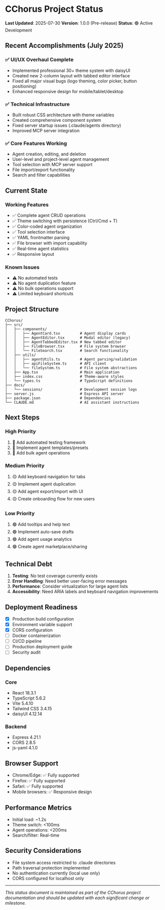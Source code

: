 # CChorus Project Status

**Last Updated**: 2025-07-30
**Version**: 1.0.0 (Pre-release)
**Status**: 🟢 Active Development

## Recent Accomplishments (July 2025)

### ✅ UI/UX Overhaul Complete
- Implemented professional 30+ theme system with daisyUI
- Created new 2-column layout with tabbed editor interface
- Fixed all major visual bugs (logo theming, color picker, button positioning)
- Enhanced responsive design for mobile/tablet/desktop

### ✅ Technical Infrastructure
- Built robust CSS architecture with theme variables
- Created comprehensive component system
- Fixed server startup issues (.claude/agents directory)
- Improved MCP server integration

### ✅ Core Features Working
- Agent creation, editing, and deletion
- User-level and project-level agent management
- Tool selection with MCP server support
- File import/export functionality
- Search and filter capabilities

## Current State

### Working Features
- ✅ Complete agent CRUD operations
- ✅ Theme switching with persistence (Ctrl/Cmd + T)
- ✅ Color-coded agent organization
- ✅ Tool selection interface
- ✅ YAML frontmatter parsing
- ✅ File browser with import capability
- ✅ Real-time agent statistics
- ✅ Responsive layout

### Known Issues
- ⚠️ No automated tests
- ⚠️ No agent duplication feature
- ⚠️ No bulk operations support
- ⚠️ Limited keyboard shortcuts

## Project Structure

```
CChorus/
├── src/
│   ├── components/
│   │   ├── AgentCard.tsx         # Agent display cards
│   │   ├── AgentEditor.tsx       # Modal editor (legacy)
│   │   ├── AgentTabbedEditor.tsx # New tabbed editor
│   │   ├── FileBrowser.tsx       # File system browser
│   │   └── FileSearch.tsx        # Search functionality
│   ├── utils/
│   │   ├── agentUtils.ts         # Agent parsing/validation
│   │   ├── apiFileSystem.ts      # API client
│   │   └── fileSystem.ts         # File system abstractions
│   ├── App.tsx                   # Main application
│   ├── index.css                 # Theme-aware styles
│   └── types.ts                  # TypeScript definitions
├── docs/
│   └── sessions/                 # Development session logs
├── server.js                     # Express API server
├── package.json                  # Dependencies
└── CLAUDE.md                     # AI assistant instructions
```

## Next Steps

### High Priority
1. 🔴 Add automated testing framework
2. 🔴 Implement agent templates/presets
3. 🔴 Add bulk agent operations

### Medium Priority
1. 🟡 Add keyboard navigation for tabs
2. 🟡 Implement agent duplication
3. 🟡 Add agent export/import with UI
4. 🟡 Create onboarding flow for new users

### Low Priority
1. 🟢 Add tooltips and help text
2. 🟢 Implement auto-save drafts
3. 🟢 Add agent usage analytics
4. 🟢 Create agent marketplace/sharing

## Technical Debt

1. **Testing**: No test coverage currently exists
2. **Error Handling**: Need better user-facing error messages
3. **Performance**: Consider virtualization for large agent lists
4. **Accessibility**: Need ARIA labels and keyboard navigation improvements

## Deployment Readiness

- [x] Production build configuration
- [x] Environment variable support
- [x] CORS configuration
- [ ] Docker containerization
- [ ] CI/CD pipeline
- [ ] Production deployment guide
- [ ] Security audit

## Dependencies

### Core
- React 18.3.1
- TypeScript 5.6.2
- Vite 5.4.10
- Tailwind CSS 3.4.15
- daisyUI 4.12.14

### Backend
- Express 4.21.1
- CORS 2.8.5
- js-yaml 4.1.0

## Browser Support

- Chrome/Edge: ✅ Fully supported
- Firefox: ✅ Fully supported
- Safari: ✅ Fully supported
- Mobile browsers: ✅ Responsive design

## Performance Metrics

- Initial load: ~1.2s
- Theme switch: <100ms
- Agent operations: <200ms
- Search/filter: Real-time

## Security Considerations

- File system access restricted to .claude directories
- Path traversal protection implemented
- No authentication currently (local use only)
- CORS configured for localhost only

---

*This status document is maintained as part of the CChorus project documentation and should be updated with each significant change or milestone.*